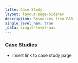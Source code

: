 ```yaml
---
title: Case Study
layout: layout-page-sidenav
description: Resources from PAB  
single_level_nav: true
_data: single-level-nav
---
```


### Case Studies

- insert link to case study page
